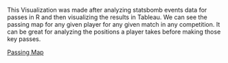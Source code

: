 This Visualization was made after analyzing statsbomb events data for passes in R and then visualizing the results in Tableau.
We can see the passing map for any given player for any given match in any competition. It can be great for analyzing the positions a player takes before making those key passes. 

[Passing Map](https://public.tableau.com/profile/aakash6101#!/vizhome/PassingMapFinalWorkbook/Dashboard1)
